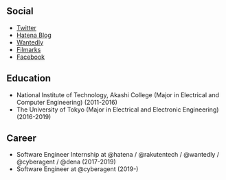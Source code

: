 ## Social

- [Twitter](https://twitter.com/rinchsan)
- [Hatena Blog](http://snowman-mh.hatenablog.com/)
- [Wantedly](https://www.wantedly.com/users/19601398)
- [Filmarks](https://filmarks.com/users/snowman_mh)
- [Facebook](https://www.facebook.com/mcdonalds.only)

## Education

- National Institute of Technology, Akashi College (Major in Electrical and Computer Engineering) (2011-2016)
- The University of Tokyo (Major in Electrical and Electronic Engineering) (2016-2019)

## Career

- Software Engineer Internship at @hatena / @rakutentech / @wantedly / @cyberagent / @dena (2017-2019)
- Software Engineer at @cyberagent (2019-)
